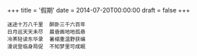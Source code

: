 +++
title = '假期'
date = 2014-07-20T00:00:00
draft = false
+++

<div class="poem">

```
迷途十万八千里  醉卧三千六百年
日月巡天天未尽  晨昏画地地孤悬
冷茶轻读东华录  暑榻重温野获编
漫说登临身局促  不知梦里可成眠
```

</div>
